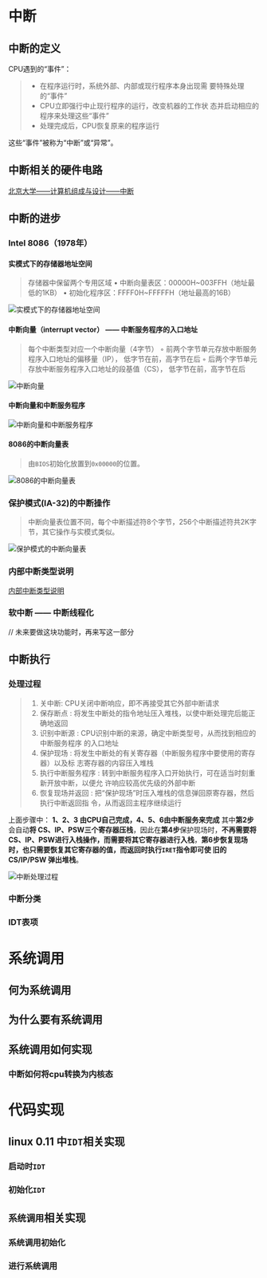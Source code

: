 # 中断
## 中断的定义
CPU遇到的“事件”：

> - 在程序运行时，系统外部、内部或现行程序本身出现需 要特殊处理的“事件” 
> - CPU立即强行中止现行程序的运行，改变机器的工作状 态并启动相应的程序来处理这些“事件” 
> - 处理完成后，CPU恢复原来的程序运行

这些“事件”被称为“中断”或“异常”。
## 中断相关的硬件电路
[北京大学——计算机组成与设计——中断](https://www.bilibili.com/video/BV1tp4y197Av?p=46)
## 中断的进步
### Intel  8086（1978年） 

#### 实模式下的存储器地址空间 
> 存储器中保留两个专用区域
>  • 中断向量表区：00000H~003FFH（地址最低的1KB） 
>  • 初始化程序区：FFFF0H~FFFFFH（地址最高的16B）


![实模式下的存储器地址空间](README.assets/interrupt_space.png)

#### 中断向量（interrupt vector） —— 中断服务程序的入口地址 
> 每个中断类型对应一个中断向量（4字节） 
> ◦ 前两个字节单元存放中断服务程序入口地址的偏移量（IP）， 低字节在前，高字节在后 
> ◦ 后两个字节单元存放中断服务程序入口地址的段基值（CS）， 低字节在前，高字节在后

![中断向量](README.assets/interrupt_vector.png)

#### 中断向量和中断服务程序

![中断向量和中断服务程序](README.assets/interrupt_service.png)

#### 8086的中断向量表
> 由`BIOS`初始化放置到`0x00000`的位置。

![8086的中断向量表](README.assets/interrupt_table.png)

### 保护模式(IA-32)的中断操作
> 中断向量表位置不同，每个中断描述符8个字节，256个中断描述符共2K字节，其它操作与实模式类似。

![保护模式的中断向量表](README.assets/interrupt_table_of_protect_mode.png)

### 内部中断类型说明
[内部中断类型说明](README.assets/805-内部中断分类说明.pdf)

### 软中断 —— 中断线程化
// 未来要做这块功能时，再来写这一部分

## 中断执行

### 处理过程

> 1. 关中断: CPU关闭中断响应，即不再接受其它外部中断请求
> 2. 保存断点 : 将发生中断处的指令地址压入堆栈，以使中断处理完后能正确地返回
> 3. 识别中断源 : CPU识别中断的来源，确定中断类型号，从而找到相应的中断服务程序 的入口地址
> 4. 保护现场 : 将发生中断处的有关寄存器（中断服务程序中要使用的寄存器）以及标 志寄存器的内容压入堆栈
> 5. 执行中断服务程序 : 转到中断服务程序入口开始执行，可在适当时刻重新开放中断，以便允 许响应较高优先级的外部中断
> 6. 恢复现场并返回 : 把“保护现场”时压入堆栈的信息弹回原寄存器，然后执行中断返回指 令，从而返回主程序继续运行

上面步骤中：
**1、2、3 由CPU自己完成，4、5、6由中断服务来完成**
其中**第2步**会自动**将 CS、IP、PSW三个寄存器压栈**，因此在**第4步**保护现场时，**不再需要将CS、IP、PSW进行入栈操作，而需要将其它寄存器进行入栈**，**第6步恢复现场时，也只需要恢复其它寄存器的值，而返回时执行`IRET`指令即可使 旧的CS/IP/PSW 弹出堆栈**。

![中断处理过程](README.assets/interrupt_process.png)

### 中断分类

### IDT表项

# 系统调用
## 何为系统调用

## 为什么要有系统调用

## 系统调用如何实现

### 中断如何将cpu转换为内核态

# 代码实现
## linux 0.11 中`IDT`相关实现
### 启动时`IDT`

### 初始化`IDT`

## `系统调用`相关实现
### 系统调用初始化

### 进行系统调用
